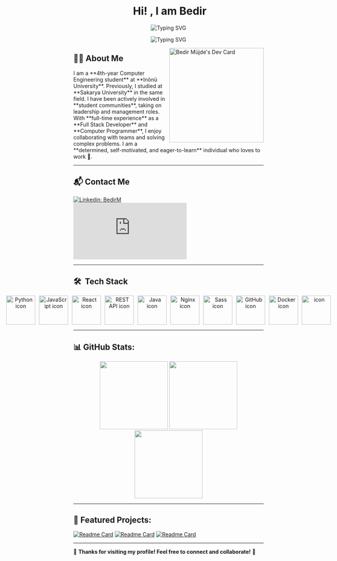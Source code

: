 <h1 align="center"> &nbsp;Hi! , I am Bedir</h1>

<p align="center">
  <img src="https://readme-typing-svg.herokuapp.com?font=Fira+Code&size=22&pause=1000&color=F7C900&center=true&vCenter=true&width=500&lines=Full+Stack+Developer;Computer+Engineering+Student;Tech+Enthusiast;" alt="Typing SVG" />
</p>
<p align="center">
  <img src="https://readme-typing-svg.herokuapp.com?font=Fira+Code&size=22&pause=1000&color=F7C900&center=true&vCenter=true&width=500&lines=Junior+Software+Developer;Cyber+Security;Python+AI" alt="Typing SVG" />
</p>

<a><img src="https://github.com/BedirM/BedirM/blob/main/Bedir_M%C3%BCjde_.PNG" align=right width="250" alt="Bedir Müjde's Dev Card"/></a>

## 👨‍💻 About Me
<p align="left">
I am a **4th-year Computer Engineering student** at **Inönü University**. Previously, I studied at **Sakarya University** in the same field.  
I have been actively involved in **student communities**, taking on leadership and management roles.  
With **full-time experience** as a **Full Stack Developer** and **Computer Programmer**, I enjoy collaborating with teams and solving complex problems.  
I am a **determined, self-motivated, and eager-to-learn** individual who loves to work 🙂.  
</p>

---

## 📬 Contact Me  
[![Linkedin: BedirM](https://img.shields.io/badge/-Bedir%20Müjde-blue?style=flat-square&logo=Linkedin&logoColor=white&link=https://www.linkedin.com/in/bedir-m%C3%BCjde-3a27b6221/)](https://www.linkedin.com/in/bedir-m%C3%BCjde-3a27b6221/)  
[![Gmail Badge](https://img.shields.io/badge/-Bedir%20Müjde-c14438?style=flat&logo=Gmail&logoColor=white&link=mailto:bedirmujde@hotmail.com)](mailto:bedirmujde@hotmail.com)  

---

## 🛠 &nbsp;Tech Stack  
<div align="center" style="display: flex; justify-content: center; gap: 10px; align-items: center; width:100%">
    <img src="https://techstack-generator.vercel.app/python-icon.svg" alt="Python icon" width="77" height="77" />
    <img src="https://techstack-generator.vercel.app/js-icon.svg" alt="JavaScript icon" width="77" height="77" />
    <img src="https://techstack-generator.vercel.app/react-icon.svg" alt="React icon" width="77" height="77" />
    <img src="https://techstack-generator.vercel.app/restapi-icon.svg" alt="REST API icon" width="77" height="77" />
    <img src="https://techstack-generator.vercel.app/java-icon.svg" alt="Java icon" width="77" height="77" />
    <img src="https://techstack-generator.vercel.app/nginx-icon.svg" alt="Nginx icon" width="77" height="77" />
    <img src="https://techstack-generator.vercel.app/sass-icon.svg" alt="Sass icon" width="77" height="77" />
    <img src="https://techstack-generator.vercel.app/github-icon.svg" alt="GitHub icon" width="77" height="77" />
    <img src="https://techstack-generator.vercel.app/docker-icon.svg" alt="Docker icon" width="77" height="77" />    
    <img src="https://techstack-generator.vercel.app/mysql-icon.svg" alt="icon" width="77" height="77" />
</div>

---

## 📊 GitHub Stats:
<div align="center">
  <img src="https://github-readme-stats.vercel.app/api?username=BedirM&show_icons=true&theme=radical" height="180em" />
  <img src="https://github-readme-streak-stats.herokuapp.com/?user=BedirM&theme=radical" height="180em" />
  <img src="https://github-readme-stats.vercel.app/api/top-langs/?username=BedirM&layout=compact&langs_count=8&theme=radical" height="180em" />
</div>

---

## 📌 Featured Projects:
[![Readme Card](https://github-readme-stats.vercel.app/api/pin/?username=BedirM&repo=Web_Scraping_Beatifulsoup_TelegramBot&theme=radical)](https://github.com/BedirM/Web_Scraping_Beatifulsoup_TelegramBot)
[![Readme Card](https://github-readme-stats.vercel.app/api/pin/?username=BedirM&repo=social_medya_app&theme=radical)](https://github.com/BedirM/social_medya_app)
[![Readme Card](https://github-readme-stats.vercel.app/api/pin/?username=BedirM&repo=Gym_Member_Managment_System&theme=radical)](https://github.com/BedirM/Gym_Member_Managment_System)

---

🌟 **Thanks for visiting my profile! Feel free to connect and collaborate!** 🚀
